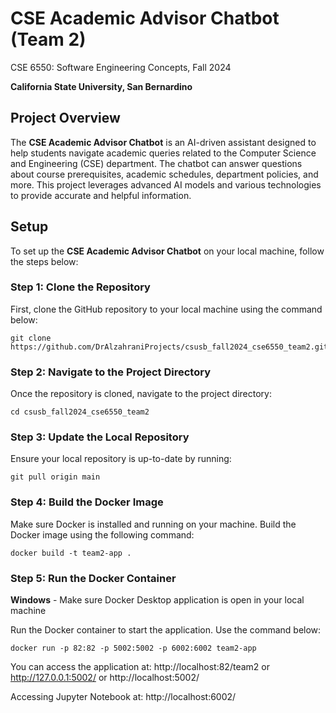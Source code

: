# CSE Academic Advisor Chatbot (Team 2)
CSE 6550: Software Engineering Concepts, Fall 2024

**California State University, San Bernardino**

## Project Overview

The **CSE Academic Advisor Chatbot** is an AI-driven assistant designed to help students navigate academic queries related to the Computer Science and Engineering (CSE) department. The chatbot can answer questions about course prerequisites, academic schedules, department policies, and more. This project leverages advanced AI models and various technologies to provide accurate and helpful information.


## Setup

To set up the **CSE Academic Advisor Chatbot** on your local machine, follow the steps below:

### Step 1: Clone the Repository

First, clone the GitHub repository to your local machine using the command below:

```
git clone https://github.com/DrAlzahraniProjects/csusb_fall2024_cse6550_team2.git
```

### Step 2: Navigate to the Project Directory

Once the repository is cloned, navigate to the project directory:

```
cd csusb_fall2024_cse6550_team2
```

### Step 3: Update the Local Repository

Ensure your local repository is up-to-date by running:

```
git pull origin main
```

### Step 4: Build the Docker Image

Make sure Docker is installed and running on your machine. Build the Docker image using the following command:

```
docker build -t team2-app .
```

### Step 5: Run the Docker Container

**Windows** - Make sure Docker Desktop application is open in your local machine

Run the Docker container to start the application. Use the command below:

```
docker run -p 82:82 -p 5002:5002 -p 6002:6002 team2-app
```

You can access the application at:
http://localhost:82/team2 or http://127.0.0.1:5002/ or http://localhost:5002/

Accessing Jupyter Notebook at:
http://localhost:6002/




